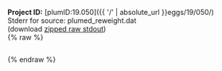 **Project ID:** [plumID:19.050]({{ '/' | absolute_url }}eggs/19/050/)  
Stderr for source:  plumed_reweight.dat   
(download [zipped raw stdout](plumed_reweight.dat.plumed_master.stdout.txt.zip))  
{% raw %}
<pre>
</pre>
{% endraw %}
